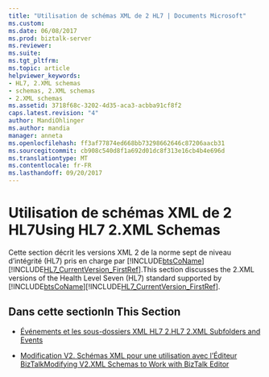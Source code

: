 ```yaml
---
title: "Utilisation de schémas XML de 2 HL7 | Documents Microsoft"
ms.custom: 
ms.date: 06/08/2017
ms.prod: biztalk-server
ms.reviewer: 
ms.suite: 
ms.tgt_pltfrm: 
ms.topic: article
helpviewer_keywords:
- HL7, 2.XML schemas
- schemas, 2.XML schemas
- 2.XML schemas
ms.assetid: 3718f68c-3202-4d35-aca3-acbba91cf8f2
caps.latest.revision: "4"
author: MandiOhlinger
ms.author: mandia
manager: anneta
ms.openlocfilehash: ff3af77874ed668bb73298662646c87206aacb31
ms.sourcegitcommit: cb908c540d8f1a692d01dc8f313e16cb4b4e696d
ms.translationtype: MT
ms.contentlocale: fr-FR
ms.lasthandoff: 09/20/2017
---
```

# <a name="using-hl7-2xml-schemas"></a><span data-ttu-id="562eb-102">Utilisation de schémas XML de 2 HL7</span><span class="sxs-lookup"><span data-stu-id="562eb-102">Using HL7 2.XML Schemas</span></span>
<span data-ttu-id="562eb-103">Cette section décrit les versions XML 2 de la norme sept de niveau d’intégrité (HL7) pris en charge par [!INCLUDE[btsCoName](../../includes/btsconame-md.md)] [!INCLUDE[HL7_CurrentVersion_FirstRef](../../includes/hl7-currentversion-firstref-md.md)].</span><span class="sxs-lookup"><span data-stu-id="562eb-103">This section discusses the 2.XML versions of the Health Level Seven (HL7) standard supported by [!INCLUDE[btsCoName](../../includes/btsconame-md.md)][!INCLUDE[HL7_CurrentVersion_FirstRef](../../includes/hl7-currentversion-firstref-md.md)].</span></span>  
  
## <a name="in-this-section"></a><span data-ttu-id="562eb-104">Dans cette section</span><span class="sxs-lookup"><span data-stu-id="562eb-104">In This Section</span></span>  
  
-   [<span data-ttu-id="562eb-105">Événements et les sous-dossiers XML HL7 2.</span><span class="sxs-lookup"><span data-stu-id="562eb-105">HL7 2.XML Subfolders and Events</span></span>](../../adapters-and-accelerators/accelerator-hl7/hl7-2-xml-subfolders-and-events.md)  
  
-   [<span data-ttu-id="562eb-106">Modification V2. Schémas XML pour une utilisation avec l’Éditeur BizTalk</span><span class="sxs-lookup"><span data-stu-id="562eb-106">Modifying V2.XML Schemas to Work with BizTalk Editor</span></span>](../../adapters-and-accelerators/accelerator-hl7/modifying-2-xml-schemas-to-work-with-biztalk-editor.md)